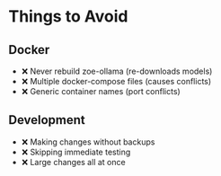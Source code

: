 # Things to Avoid

## Docker
- ❌ Never rebuild zoe-ollama (re-downloads models)
- ❌ Multiple docker-compose files (causes conflicts)
- ❌ Generic container names (port conflicts)

## Development
- ❌ Making changes without backups
- ❌ Skipping immediate testing
- ❌ Large changes all at once
